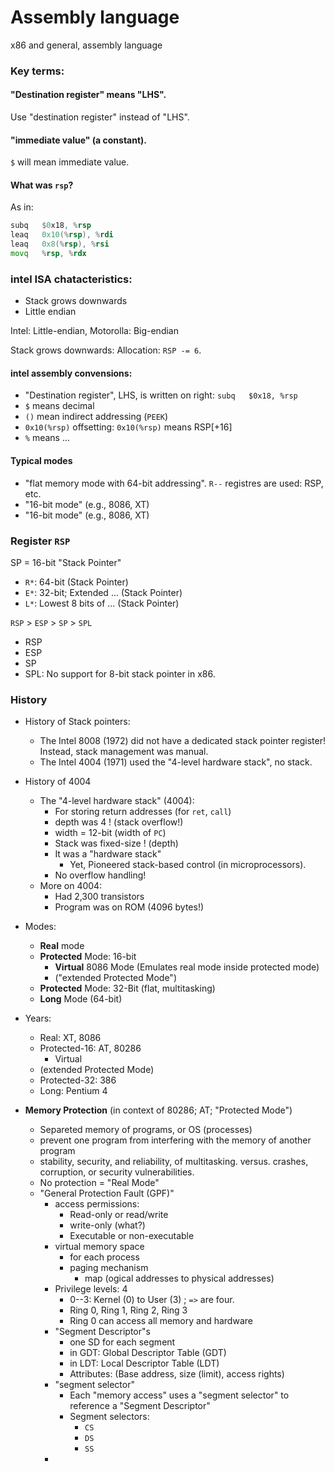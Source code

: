 # Assembly language
x86 and general, assembly language


### Key terms:
#### "Destination register" means "LHS".
Use "destination register" instead of "LHS".
#### "immediate value" (a constant).
`$` will mean immediate value.

#### What was `rsp`?
As in:
```asm
subq   $0x18, %rsp
leaq   0x10(%rsp), %rdi
leaq   0x8(%rsp), %rsi
movq   %rsp, %rdx
```

### intel ISA chatacteristics:
* Stack grows downwards
* Little endian


Intel: Little-endian, Motorolla: Big-endian

Stack grows downwards:
Allocation: `RSP -= 6`.

#### intel assembly convensions:
* "Destination register", LHS, is written on right: `subq   $0x18, %rsp`
* `$` means decimal
* `()` mean indirect addressing (`PEEK`)
* `0x10(%rsp)` offsetting: `0x10(%rsp)` means RSP[+16]
* `%` means ...

#### Typical modes
* "flat memory mode with 64-bit addressing". `R--` registres are used: RSP, etc.
* "16-bit mode" (e.g., 8086, XT)
* "16-bit mode" (e.g., 8086, XT)
### Register `RSP`


SP = 16-bit "Stack Pointer"

* `R*`: 64-bit (Stack Pointer)
* `E*`: 32-bit; Extended ... (Stack Pointer)
* `L*`: Lowest 8 bits of ... (Stack Pointer)

`RSP` > `ESP` > `SP` > `SPL`

* RSP
* ESP
* SP
* SPL: No support for 8-bit stack pointer in x86.

### History
* History of Stack pointers:
    * The Intel 8008 (1972) did not have a dedicated stack pointer register!
Instead, stack management was manual.
    * The Intel 4004 (1971) used the "4-level hardware stack", no stack.
* History of 4004
    * The "4-level hardware stack" (4004):
        * For storing return addresses (for `ret`, `call`)
        * depth was 4 ! (stack overflow!)
        * width = 12-bit (width of `PC`)
        * Stack was fixed-size ! (depth)
        * It was a "hardware stack"
            * Yet, Pioneered stack-based control (in microprocessors).
        * No overflow handling!
    * More on 4004:
        * Had 2,300 transistors
        * Program was on ROM (4096 bytes!)

* Modes:
    * **Real** mode
    * **Protected** Mode: 16-bit
        * **Virtual** 8086 Mode (Emulates real mode inside protected mode)
        * ("extended Protected Mode")
    * **Protected** Mode: 32-Bit (flat, multitasking)
    * **Long** Mode (64-bit)
* Years:
    * Real: XT, 8086
    * Protected-16: AT, 80286
        * Virtual
    * (extended Protected Mode)
    * Protected-32: 386
    * Long: Pentium 4
* **Memory Protection** (in context of 80286; AT; "Protected Mode")
    * Separeted memory of programs, or OS (processes)
    * prevent one program from interfering with the memory of another program
    * stability, security, and reliability, of multitasking. versus. crashes, corruption, or security vulnerabilities.
    * No protection = "Real Mode"
    * "General Protection Fault (GPF)"
        * access permissions:
            * Read-only or read/write
            * write-only (what?)
            * Executable or non-executable
        * virtual memory space
            * for each process
            * paging mechanism
                * map (ogical addresses to physical addresses)
        * Privilege levels: 4
            * 0--3: Kernel (0) to User (3) ;  `=>` are four.
            * Ring 0, Ring 1, Ring 2, Ring 3
            * Ring 0 can access all memory and hardware
        * "Segment Descriptor"s
            * one SD for each segment
            * in GDT: Global Descriptor Table (GDT)
            * in LDT: Local Descriptor Table (LDT)
            * Attributes: (Base address, size (limit), access rights)
        * "segment selector"
            * Each "memory access" uses a "segment selector" to reference a "Segment Descriptor"
            * Segment selectors:
                * `CS`
                * `DS`
                * `SS`
        *
